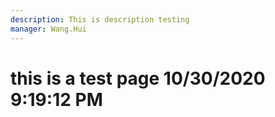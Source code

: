 ```yaml
---
description: This is description testing
manager: Wang.Hui
---
```

# this is a test page 10/30/2020 9:19:12 PM